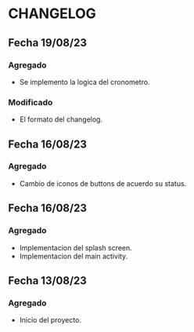 # CHANGELOG

## Fecha 19/08/23

### Agregado
- Se implemento la logica del cronometro.

### Modificado
- El formato del changelog.

## Fecha 16/08/23

### Agregado
- Cambio de iconos de buttons de acuerdo su status.

## Fecha 16/08/23

### Agregado
- Implementacion del splash screen.
- Implementacion del main activity.

## Fecha 13/08/23

### Agregado
- Inicio del proyecto.